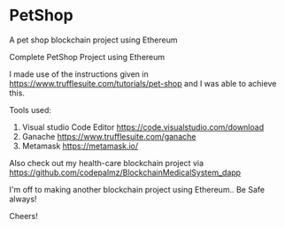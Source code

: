 # PetShop
A pet shop blockchain project using Ethereum

Complete PetShop Project using Ethereum

I made use of the instructions given in https://www.trufflesuite.com/tutorials/pet-shop and I was able to achieve this.

Tools used: 
1) Visual studio Code Editor  https://code.visualstudio.com/download
2) Ganache https://www.trufflesuite.com/ganache
3) Metamask https://metamask.io/

Also check out my health-care blockchain project via https://github.com/codepalmz/BlockchainMedicalSystem_dapp

I'm off to making another blockchain project using Ethereum.. Be Safe always! 

Cheers!
